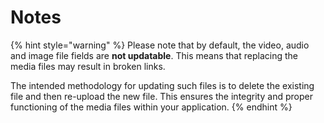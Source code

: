 # Notes

{% hint style="warning" %}
Please note that by default, the video, audio and image file fields are **not updatable**. This means that replacing the media files may result in broken links.

The intended methodology for updating such files is to delete the existing file and then re-upload the new file. This ensures the integrity and proper functioning of the media files within your application.
{% endhint %}


